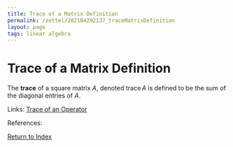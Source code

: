 ```yaml
---
title: Trace of a Matrix Definition
permalink: /zettel/202104292137_traceMatrixDefinition
layout: page
tags: linear algebra
---
```

# Trace of a Matrix Definition

The **trace** of a square matrix $A$, denoted $\mathrm{trace} \, A$ is defined to be the sum of the 
diagonal entries of $A$.

Links: [Trace of an Operator](202104292131_traceOperatorDefinition)

References: 

[Return to Index](index)